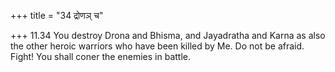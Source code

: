 +++
title = "34 द्रोणञ् च"

+++
11.34 You destroy Drona and Bhisma, and Jayadratha and Karna as also the
other heroic warriors who have been killed by Me. Do not be afraid.
Fight! You shall coner the enemies in battle.
